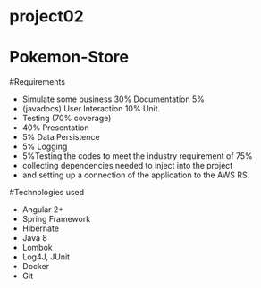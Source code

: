 # project02
# Pokemon-Store
#Requirements
- Simulate some business 30% Documentation 5%
- (javadocs) User Interaction 10% Unit.
- Testing (70% coverage)
- 40% Presentation
- 5% Data Persistence
- 5% Logging 
- 5%Testing the codes to meet the industry requirement of 75%
- collecting dependencies needed to inject into the project
- and setting up a connection of the application to the AWS RS.

#Technologies used
- Angular 2+
- Spring Framework
- Hibernate
- Java 8
- Lombok
- Log4J, JUnit
- Docker
- Git
